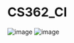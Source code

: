 # CS362_CI
![image](https://user-images.githubusercontent.com/70284313/111041866-43a15100-83ef-11eb-9c67-256f223321a2.png)
![image](https://user-images.githubusercontent.com/70284313/111042560-ce377f80-83f2-11eb-875b-87dfffc5fbdd.png)
